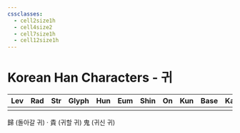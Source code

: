 ```yaml
---
cssclasses:
  - cell2size1h
  - cell4size2
  - cell7size1h
  - cell12size1h
---
```


# Korean Han Characters - 귀

| Lev | Rad | Str | Glyph | Hun | Eum | Shin | On  | Kun | Base | Kana | Simp | Man | Can |
| :-: | :-: | :-: | :---: | :-: | :-: | :--: | :-: | :-: | :--: | :--: | :--: | :-: | :-: |
|     |     |     |       |     |     |      |     |     |      |      |      |     |     |
歸 (돌아갈 귀) · 貴 (귀할 귀)
鬼 (귀신 귀)